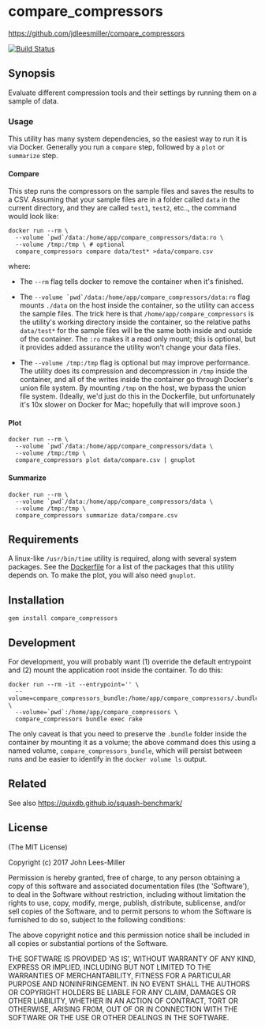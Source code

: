 # compare_compressors

https://github.com/jdleesmiller/compare_compressors

[![Build Status](https://travis-ci.org/jdleesmiller/compare_compressors.svg?branch=master)](https://travis-ci.org/jdleesmiller/compare_compressors)

## Synopsis

Evaluate different compression tools and their settings by running them on a sample of data.

### Usage

This utility has many system dependencies, so the easiest way to run it is via Docker. Generally you run a `compare` step, followed by a `plot` or `summarize` step.

#### Compare

This step runs the compressors on the sample files and saves the results to a CSV. Assuming that your sample files are in a folder called `data` in the current directory, and they are called `test1`, `test2`, etc.., the command would look like:

```
docker run --rm \
  --volume `pwd`/data:/home/app/compare_compressors/data:ro \
  --volume /tmp:/tmp \ # optional
  compare_compressors compare data/test* >data/compare.csv
```

where:

- The `--rm` flag tells docker to remove the container when it's finished.

- The ```--volume `pwd`/data:/home/app/compare_compressors/data:ro``` flag mounts `./data` on the host inside the container, so the utility can access the sample files. The trick here is that `/home/app/compare_compressors` is the utility's working directory inside the container, so the relative paths `data/test*` for the sample files will be the same both inside and outside of the container. The `:ro` makes it a read only mount; this is optional, but it provides added assurance the utility won't change your data files.

- The `--volume /tmp:/tmp` flag is optional but may improve performance. The utility does its compression and decompression in `/tmp` inside the container, and all of the writes inside the container go through Docker's union file system. By mounting `/tmp` on the host, we bypass the union file system. (Ideally, we'd just do this in the Dockerfile, but unfortunately it's 10x slower on Docker for Mac; hopefully that will improve soon.)

#### Plot

```
docker run --rm \
  --volume `pwd`/data:/home/app/compare_compressors/data \
  --volume /tmp:/tmp \
  compare_compressors plot data/compare.csv | gnuplot
```

#### Summarize

```
docker run --rm \
  --volume `pwd`/data:/home/app/compare_compressors/data \
  --volume /tmp:/tmp \
  compare_compressors summarize data/compare.csv
```

## Requirements

A linux-like `/usr/bin/time` utility is required, along with several system packages. See the [Dockerfile](Dockerfile) for a list of the packages that this utility depends on. To make the plot, you will also need `gnuplot`.

## Installation

```
gem install compare_compressors
```

## Development

For development, you will probably want (1) override the default entrypoint and (2) mount the application root inside the container. To do this:

```
docker run --rm -it --entrypoint='' \
  --volume=compare_compressors_bundle:/home/app/compare_compressors/.bundle \
  --volume=`pwd`:/home/app/compare_compressors \
  compare_compressors bundle exec rake
```

The only caveat is that you need to preserve the `.bundle` folder inside the container by mounting it as a volume; the above command does this using a named volume, `compare_compressors_bundle`, which will persist between runs and be easier to identify in the `docker volume ls` output.

## Related

See also https://quixdb.github.io/squash-benchmark/

## License

(The MIT License)

Copyright (c) 2017 John Lees-Miller

Permission is hereby granted, free of charge, to any person obtaining
a copy of this software and associated documentation files (the
'Software'), to deal in the Software without restriction, including
without limitation the rights to use, copy, modify, merge, publish,
distribute, sublicense, and/or sell copies of the Software, and to
permit persons to whom the Software is furnished to do so, subject to
the following conditions:

The above copyright notice and this permission notice shall be
included in all copies or substantial portions of the Software.

THE SOFTWARE IS PROVIDED 'AS IS', WITHOUT WARRANTY OF ANY KIND,
EXPRESS OR IMPLIED, INCLUDING BUT NOT LIMITED TO THE WARRANTIES OF
MERCHANTABILITY, FITNESS FOR A PARTICULAR PURPOSE AND NONINFRINGEMENT.
IN NO EVENT SHALL THE AUTHORS OR COPYRIGHT HOLDERS BE LIABLE FOR ANY
CLAIM, DAMAGES OR OTHER LIABILITY, WHETHER IN AN ACTION OF CONTRACT,
TORT OR OTHERWISE, ARISING FROM, OUT OF OR IN CONNECTION WITH THE
SOFTWARE OR THE USE OR OTHER DEALINGS IN THE SOFTWARE.
